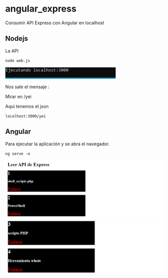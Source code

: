 # angular_express
Consumir API Express con Angular en localhost

## Nodejs


La API
~~~~
node web.js
~~~~

<img src="IMG/node-api.PNG">

Nos sale el mensaje :

Mirar en /yei

Aqui tenemos el json

~~~~
localhost:3000/yei
~~~~


## Angular

Para ejecutar la aplicación y se abra el navegador.
~~~~
ng serve -o
~~~~

<img src="IMG/angular-primero.PNG">
<img src="IMG/angular-segundo.PNG">

